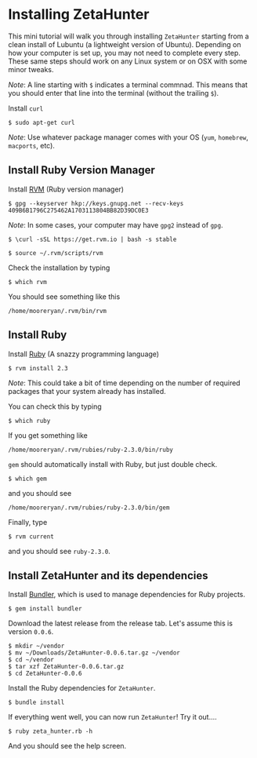 # Installing ZetaHunter #

This mini tutorial will walk you through installing `ZetaHunter`
starting from a clean install of Lubuntu (a lightweight version of
Ubuntu). Depending on how your computer is set up, you may not need to
complete every step. These same steps should work on any Linux system
or on OSX with some minor tweaks.

*Note*: A line starting with `$` indicates a terminal commnad. This
means that you should enter that line into the terminal (without the
trailing `$`).

Install `curl`

    $ sudo apt-get curl

*Note*: Use whatever package manager comes with your OS (`yum`,
 `homebrew`, `macports`, etc).

## Install Ruby Version Manager ##

Install [RVM](https://rvm.io/) (Ruby version manager)

    $ gpg --keyserver hkp://keys.gnupg.net --recv-keys 409B6B1796C275462A1703113804BB82D39DC0E3

*Note*: In some cases, your computer may have `gpg2` instead of `gpg`.

    $ \curl -sSL https://get.rvm.io | bash -s stable

    $ source ~/.rvm/scripts/rvm

Check the installation by typing

    $ which rvm

You should see something like this

    /home/mooreryan/.rvm/bin/rvm

## Install Ruby ##

Install [Ruby](https://www.ruby-lang.org/en/) (A snazzy programming
language)

    $ rvm install 2.3

*Note*: This could take a bit of time depending on the number of required
packages that your system already has installed.

You can check this by typing

    $ which ruby

If you get something like

    /home/mooreryan/.rvm/rubies/ruby-2.3.0/bin/ruby

`gem` should automatically install with Ruby, but just double check.

    $ which gem

and you should see

    /home/mooreryan/.rvm/rubies/ruby-2.3.0/bin/gem

Finally, type

    $ rvm current

and you should see `ruby-2.3.0`.

## Install ZetaHunter and its dependencies ##

Install [Bundler](http://bundler.io/), which is used to manage
dependencies for Ruby projects.

    $ gem install bundler

Download the latest release from the release tab. Let's assume this is
version `0.0.6`.

    $ mkdir ~/vendor
    $ mv ~/Downloads/ZetaHunter-0.0.6.tar.gz ~/vendor
    $ cd ~/vendor
    $ tar xzf ZetaHunter-0.0.6.tar.gz
    $ cd ZetaHunter-0.0.6

Install the Ruby dependencies for `ZetaHunter`.

    $ bundle install

If everything went well, you can now run `ZetaHunter`! Try it out....

    $ ruby zeta_hunter.rb -h

And you should see the help screen.

